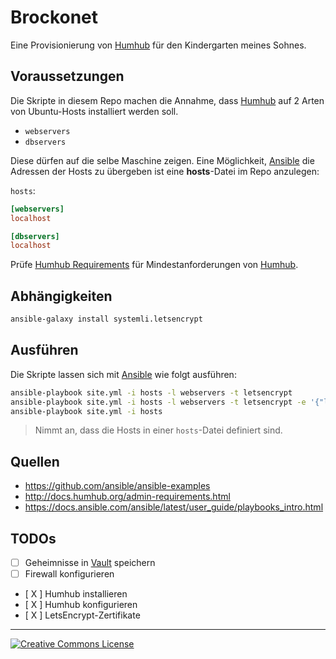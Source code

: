 # Brockonet

Eine Provisionierung von [Humhub] für den Kindergarten meines Sohnes.

## Voraussetzungen

Die Skripte in diesem Repo machen die Annahme, dass [Humhub] auf 2 Arten von Ubuntu-Hosts installiert werden soll.

- `webservers`
- `dbservers`

Diese dürfen auf die selbe Maschine zeigen.
Eine Möglichkeit, [Ansible] die Adressen der Hosts zu übergeben ist eine __hosts__-Datei im Repo anzulegen:

`hosts`:

```toml
[webservers]
localhost

[dbservers]
localhost
```

Prüfe [Humhub Requirements] für Mindestanforderungen von [Humhub].

## Abhängigkeiten

```sh
ansible-galaxy install systemli.letsencrypt
```

## Ausführen

Die Skripte lassen sich mit [Ansible] wie folgt ausführen:

```sh
ansible-playbook site.yml -i hosts -l webservers -t letsencrypt
ansible-playbook site.yml -i hosts -l webservers -t letsencrypt -e '{"letsencrypt_cert":{"name":"example","domains":["example.net"],"challenge":"http","http_auth":"standalone"}}'
ansible-playbook site.yml -i hosts
 ```

 > Nimmt an, dass die Hosts in einer `hosts`-Datei definiert sind.

## Quellen

- https://github.com/ansible/ansible-examples
- http://docs.humhub.org/admin-requirements.html
- https://docs.ansible.com/ansible/latest/user_guide/playbooks_intro.html

## TODOs

- [   ] Geheimnisse in [Vault] speichern
- [   ] Firewall konfigurieren
- [ X ] Humhub installieren
- [ X ] Humhub konfigurieren
- [ X ] LetsEncrypt-Zertifikate

---

<a rel="license" href="http://creativecommons.org/licenses/by-sa/4.0/"><img alt="Creative Commons License" style="border-width:0" src="https://i.creativecommons.org/l/by-sa/4.0/88x31.png" /></a>

[Humhub]: https://humhub.org/de
[Humhub Requirements]: http://docs.humhub.org/admin-requirements.html
[Ansible]: https://ansible.org
[Vault]: https://docs.ansible.com/ansible/2.4/vault.html